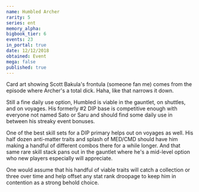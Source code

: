 ```yaml
---
name: Humbled Archer
rarity: 5
series: ent
memory_alpha:
bigbook_tier: 6
events: 23
in_portal: true
date: 12/12/2018
obtained: Event
mega: false
published: true
---
```


Card art showing Scott Bakula's frontula (someone fan me) comes from the episode where Archer's a total dick. Haha, like that narrows it down.

Still a fine daily use option, Humbled is viable in the gauntlet, on shuttles, and on voyages. His formerly #2 DIP base is competitive enough with everyone not named Sato or Saru and should find some daily use in between his streaky event bonuses.

One of the best skill sets for a DIP primary helps out on voyages as well. His half dozen anti-matter traits and splash of MED/CMD should have him making a handful of different combos there for a while longer. And that same rare skill stack pans out in the gauntlet where he's a mid-level option who new players especially will appreciate.

One would assume that his handful of viable traits will catch a collection or three over time and help offset any stat rank droopage to keep him in contention as a strong behold choice.
